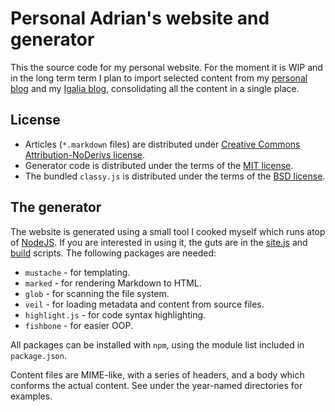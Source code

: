 # Personal Adrian's website and generator

This the source code for my personal website. For the moment it is WIP
and in the long term term I plan to import selected content from my
[personal blog](http://hario.wordpress.com) and my [Igalia
blog](http://blogs.igalia.com/aperez), consolidating all the content
in a single place.

## License

- Articles (`*.markdown` files) are distributed under [Creative
  Commons Attribution-NoDerivs license](http://www.tldrlegal.com/license/creative-commons-attribution-noderivs-%28cc-nd%29).
- Generator code is distributed under the terms of the [MIT
  license](http://www.tldrlegal.com/license/mit-license).
- The bundled `classy.js` is distributed under the terms of the [BSD
  license](http://www.tldrlegal.com/license/bsd-3-clause-license-%28revised%29).

## The generator

The website is generated using a small tool I cooked myself which
runs atop of [NodeJS](http://nodejs.org). If you are interested in
using it, the guts are in the [site.js](site.js) and [build](build)
scripts. The following packages are needed:

- `mustache` - for templating.
- `marked` - for rendering Markdown to HTML.
- `glob` - for scanning the file system.
- `veil` - for loading metadata and content from source files.
- `highlight.js` - for code syntax highlighting.
- `fishbone` - for easier OOP.

All packages can be installed with `npm`, using the module list included
in `package.json`.

Content files are MIME-like, with a series of headers, and a body
which conforms the actual content. See under the year-named
directories for examples.

